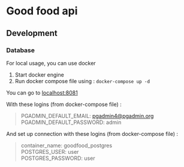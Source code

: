 # Good food api

## Development

### Database

For local usage, you can use docker

1. Start docker engine
2. Run docker compose file using :
``` docker-compose up -d ```

You can go to [localhost:8081](localhost:8081)

With these logins (from docker-compose file) :
> PGADMIN_DEFAULT_EMAIL: pgadmin4@pgadmin.org \
> PGADMIN_DEFAULT_PASSWORD: admin

And set up connection with these logins (from docker-compose file) :
> container_name: goodfood_postgres \
> POSTGRES_USER: user \
> POSTGRES_PASSWORD: user